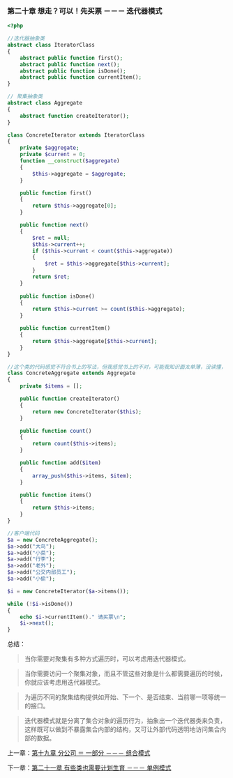 ### 第二十章 想走？可以！先买票 －－－ 迭代器模式

```php
<?php 

//迭代器抽象类
abstract class IteratorClass
{
    abstract public function first();
    abstract public function next();
    abstract public function isDone();
    abstract public function currentItem();
}

// 聚集抽象类
abstract class Aggregate
{
    abstract function createIterator();
}

class ConcreteIterator extends IteratorClass
{
    private $aggregate;
    private $current = 0;
    function __construct($aggregate)
    {
        $this->aggregate = $aggregate;
    }

    public function first()
    {
        return $this->aggregate[0];
    }

    public function next()
    {
        $ret = null;
        $this->current++;
        if ($this->current < count($this->aggregate))
        {
            $ret = $this->aggregate[$this->current];
        }
        return $ret;
    }
    
    public function isDone()
    {
        return $this->current >= count($this->aggregate);
    }

    public function currentItem()
    {
        return $this->aggregate[$this->current];
    }
}

//这个类的代码感觉不符合书上的写法，但我感觉书上的不对，可能我知识面太单薄，没读懂，可自行参阅原著😊。
class ConcreteAggregate extends Aggregate
{
    private $items = [];

    public function createIterator()
    {
        return new ConcreteIterator($this);
    }

    public function count()
    {
        return count($this->items);
    }

    public function add($item)
    {
        array_push($this->items, $item);
    }

    public function items()
    {
        return $this->items;
    }
}

//客户端代码
$a = new ConcreteAggregate();
$a->add("大鸟");
$a->add("小菜");
$a->add("行李");
$a->add("老外");
$a->add("公交内部员工");
$a->add("小偷");

$i = new ConcreteIterator($a->items());

while (!$i->isDone()) 
{
    echo $i->currentItem()." 请买票\n";
    $i->next();
}
```

总结：

> 当你需要对聚集有多种方式遍历时，可以考虑用迭代器模式。

> 当你需要访问一个聚集对象，而且不管这些对象是什么都需要遍历的时候，你就应该考虑用迭代器模式。

> 为遍历不同的聚集结构提供如开始、下一个、是否结束、当前哪一项等统一的接口。

> 迭代器模式就是分离了集合对象的遍历行为，抽象出一个迭代器类来负责，这样既可以做到不暴露集合内部的结构，又可让外部代码透明地访问集合内部的数据。


上一章：[第十九章 分公司 ＝ 一部分  －－－ 组合模式](../files/chapter19.md)

下一章：[第二十一章 有些类也需要计划生育 －－－ 单例模式](../files/chapter21.md) 